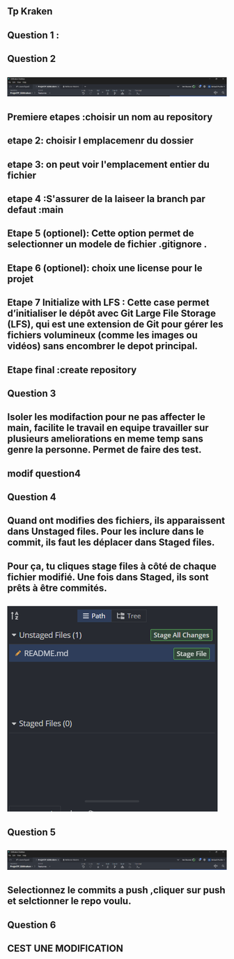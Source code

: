 ## Tp Kraken

## Question 1 :
## 



## Question 2

## ![Alt text](image-1.png)
## Premiere etapes :choisir un nom au repository
## etape 2: choisir l emplacemenr du dossier
## etape 3: on peut voir  l'emplacement entier  du fichier
##  etape 4 :S'assurer de la laiseer la branch par defaut :main
## Etape 5 (optionel): Cette option permet de selectionner un modele de fichier .gitignore .
## Etape 6 (optionel): choix une license pour le projet
## Etape 7  Initialize with LFS : Cette case permet d’initialiser le dépôt avec Git Large File Storage (LFS), qui est une extension de Git pour gérer les fichiers volumineux (comme les images ou vidéos) sans encombrer le depot principal. 
##  Etape final :create repository

## Question 3

## Isoler les modifaction  pour ne pas affecter le main,  facilite le travail en equipe travailler sur plusieurs ameliorations en meme temp sans genre la personne. Permet de faire des test.
## modif question4
## Question 4

## Quand ont  modifies des fichiers, ils apparaissent dans Unstaged files. Pour les inclure dans  le commit, ils  faut les déplacer dans Staged files.
## Pour ça, tu cliques stage files à côté de chaque fichier modifié. Une fois dans Staged, ils sont prêts à être commités.
## ![Alt text](image.png)


## Question 5

## ![Alt text](image-1.png)
## Selectionnez le commits  a push ,cliquer sur push  et selctionner le repo voulu.

## Question 6
## CEST UNE MODIFICATION